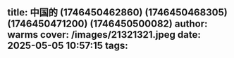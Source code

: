 title: 中国的 (1746450462860) (1746450468305) (1746450471200) (1746450500082)
author: warms
cover: /images/21321321.jpeg
date: 2025-05-05 10:57:15
tags:
---
[](https://)
